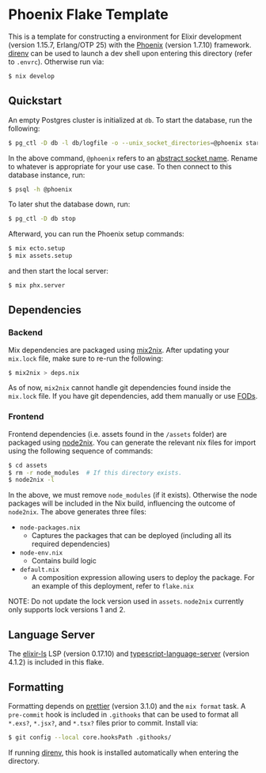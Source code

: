 # Phoenix Flake Template

This is a template for constructing a environment for Elixir development
(version 1.15.7, Erlang/OTP 25) with the [Phoenix](https://www.phoenixframework.org/)
(version 1.7.10) framework. [direnv](https://direnv.net/) can be used to launch
a dev shell upon entering this directory (refer to `.envrc`). Otherwise run via:
```bash
$ nix develop
```

## Quickstart

An empty Postgres cluster is initialized at `db`. To start the database, run the
following:
```bash
$ pg_ctl -D db -l db/logfile -o --unix_socket_directories=@phoenix start
```
In the above command, `@phoenix` refers to an [abstract socket name](https://www.postgresql.org/docs/15/runtime-config-connection.html#GUC-UNIX-SOCKET-DIRECTORIES).
Rename to whatever is appropriate for your use case. To then connect to this
database instance, run:
```bash
$ psql -h @phoenix
```
To later shut the database down, run:
```bash
$ pg_ctl -D db stop
```

Afterward, you can run the Phoenix setup commands:
```bash
$ mix ecto.setup
$ mix assets.setup
```
and then start the local server:
```bash
$ mix phx.server
```

## Dependencies

### Backend

Mix dependencies are packaged using [mix2nix](https://github.com/ydlr/mix2nix).
After updating your `mix.lock` file, make sure to re-run the following:
```bash
$ mix2nix > deps.nix
```
As of now, `mix2nix` cannot handle git dependencies found inside the `mix.lock`
file. If you have git dependencies, add them manually or use
[FODs](https://nixos.org/manual/nixpkgs/stable/#packaging-beam-applications).

### Frontend

Frontend dependencies (i.e. assets found in the `/assets` folder) are packaged
using [node2nix](https://github.com/svanderburg/node2nix). You can generate the
relevant nix files for import using the following sequence of commands:
```bash
$ cd assets
$ rm -r node_modules  # If this directory exists.
$ node2nix -l
```
In the above, we must remove `node_modules` (if it exists). Otherwise the
node packages will be included in the Nix build, influencing the outcome of
`node2nix`. The above generates three files:

* `node-packages.nix`
  * Captures the packages that can be deployed (including all its required
    dependencies)
* `node-env.nix`
  * Contains build logic
* `default.nix`
  * A composition expression allowing users to deploy the package. For an
    example of this deployment, refer to `flake.nix`

NOTE: Do not update the lock version used in `assets`. `node2nix` currently only
supports lock versions 1 and 2.

## Language Server

The [elixir-ls](https://github.com/elixir-lsp/elixir-ls) LSP (version 0.17.10)
and [typescript-language-server](https://github.com/typescript-language-server/typescript-language-server)
(version 4.1.2) is included in this flake.

## Formatting

Formatting depends on [prettier](https://prettier.io/) (version 3.1.0) and the
`mix format` task. A `pre-commit` hook is included in `.githooks` that can be
used to format all `*.exs?`, `*.jsx?`, and `*.tsx?` files prior to commit.
Install via:
```bash
$ git config --local core.hooksPath .githooks/
```
If running [direnv](https://direnv.net/), this hook is installed automatically
when entering the directory.
